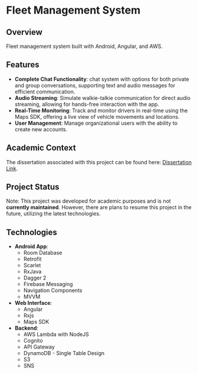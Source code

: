 # Fleet Management System

## Overview
Fleet management system built with Android, Angular, and AWS.

## Features
- **Complete Chat Functionality**: chat system with options for both private and group conversations, supporting text and audio messages for efficient communication.
- **Audio Streaming**: Simulate walkie-talkie communication for direct audio streaming, allowing for hands-free interaction with the app.
- **Real-Time Monitoring**: Track and monitor drivers in real-time using the Maps SDK, offering a live view of vehicle movements and locations.
- **User Management**: Manage organizational users with the ability to create new accounts.

## Academic Context
The dissertation associated with this project can be found here: [Dissertation Link](https://repositorio.utfpr.edu.br/jspui/bitstream/1/26456/1/sistemageolocalizacaoservicostransporte.pdf).

## Project Status
Note: This project was developed for academic purposes and is not **currently maintained**. However, there are plans to resume this project in the future, utilizing the latest technologies.

## Technologies
- **Android App**: 
  - Room Database
  - Retrofit
  - Scarlet
  - RxJava
  - Dagger 2
  - Firebase Messaging
  - Navigation Components
  - MVVM
- **Web Interface**: 
  - Angular
  - Rxjs
  - Maps SDK
- **Backend**:
  - AWS Lambda with NodeJS
  - Cognito
  - API Gateway
  - DynamoDB - Single Table Design
  - S3
  - SNS
